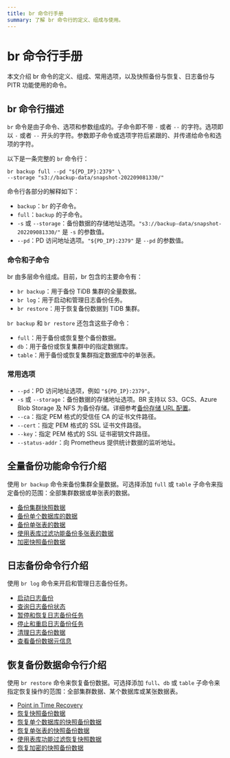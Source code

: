 ```yaml
---
title: br 命令行手册
summary: 了解 br 命令行的定义、组成与使用。
---
```


# br 命令行手册

本文介绍 br 命令的定义、组成、常用选项，以及快照备份与恢复、日志备份与 PITR 功能使用的命令。

## br 命令行描述

`br` 命令是由子命令、选项和参数组成的。子命令即不带 `-` 或者 `--` 的字符。选项即以 `-` 或者 `--` 开头的字符。参数即子命令或选项字符后紧跟的、并传递给命令和选项的字符。

以下是一条完整的 `br` 命令行：

```shell
br backup full --pd "${PD_IP}:2379" \
--storage "s3://backup-data/snapshot-202209081330/"
```

命令行各部分的解释如下：

* `backup`：`br` 的子命令。
* `full`：`backup` 的子命令。
* `-s` 或 `--storage`：备份数据的存储地址选项。`"s3://backup-data/snapshot-202209081330/"` 是 `-s` 的参数值。
* `--pd`：PD 访问地址选项。`"${PD_IP}:2379"` 是 `--pd` 的参数值。

### 命令和子命令

br 由多层命令组成。目前，br 包含的主要命令有：

* `br backup`：用于备份 TiDB 集群的全量数据。
* `br log`：用于启动和管理日志备份任务。
* `br restore`：用于恢复备份数据到 TiDB 集群。

`br backup` 和 `br restore`  还包含这些子命令：

* `full`：用于备份或恢复整个备份数据。
* `db`：用于备份或恢复集群中的指定数据库。
* `table`：用于备份或恢复集群指定数据库中的单张表。

### 常用选项

* `--pd`：PD 访问地址选项，例如 `"${PD_IP}:2379"`。
* `-s` 或 `--storage`：备份数据的存储地址选项。BR 支持以 S3、GCS、Azure Blob Storage 及 NFS 为备份存储。详细参考[备份存储 URL 配置](/br/backup-and-restore-storages.md#url-格式)。
* `--ca`：指定 PEM 格式的受信任 CA 的证书文件路径。
* `--cert`：指定 PEM 格式的 SSL 证书文件路径。
* `--key`：指定 PEM 格式的 SSL 证书密钥文件路径。
* `--status-addr`：向 Prometheus 提供统计数据的监听地址。

## 全量备份功能命令行介绍

使用 `br backup` 命令来备份集群全量数据。可选择添加 `full` 或 `table` 子命令来指定备份的范围：全部集群数据或单张表的数据。

- [备份集群快照数据](/br/br-snapshot-manual.md#备份集群快照)
- [备份单个数据库的数据](/br/br-snapshot-manual.md#备份单个数据库的数据)
- [备份单张表的数据](/br/br-snapshot-manual.md#备份单张表的数据)
- [使用表库过滤功能备份多张表的数据](/br/br-snapshot-manual.md#使用表库过滤功能备份多张表的数据)
- [加密快照备份数据](/br/backup-and-restore-storages.md#存储服务端加密)

## 日志备份命令行介绍

使用 `br log` 命令来开启和管理日志备份任务。

- [启动日志备份](/br/br-pitr-manual.md#启动日志备份)
- [查询日志备份状态](/br/br-pitr-manual.md#查询日志备份任务)
- [暂停和恢复日志备份任务](/br/br-pitr-manual.md#暂停和恢复日志备份任务)
- [停止和重启日志备份任务](/br/br-pitr-manual.md#停止和重启日志备份任务)
- [清理日志备份数据](/br/br-pitr-manual.md#清理日志备份数据)
- [查看备份数据元信息](/br/br-pitr-manual.md#查看备份数据元信息)

## 恢复备份数据命令行介绍

使用 `br restore` 命令来恢复备份数据。可选择添加 `full`、`db` 或 `table` 子命令来指定恢复操作的范围：全部集群数据、某个数据库或某张数据表。

- [Point in Time Recovery](/br/br-pitr-manual.md#恢复到指定时间点-pitr)
- [恢复快照备份数据](/br/br-snapshot-manual.md#恢复快照备份数据)
- [恢复单个数据库的快照备份数据](/br/br-snapshot-manual.md#恢复单个数据库的数据)
- [恢复单张表的快照备份数据](/br/br-snapshot-manual.md#恢复单张表的数据)
- [使用表库功能过滤恢复快照数据](/br/br-snapshot-manual.md#使用表库功能过滤恢复数据)
- [恢复加密的快照备份数据](/br/br-snapshot-manual.md#恢复加密的快照备份数据)
